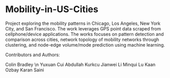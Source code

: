 # Mobility-in-US-Cities
Project exploring the mobility patterns in Chicago, Los Angeles, New York City, and San Francisco. The work leverages GPS point data scraped from cellphone/device applications. The works focuses on pattern detection and comparison across cities, network topology of mobility networks through clustering, and node-edge volume/mode prediction using machine learning.

Contributors and Authors:

Colin Bradley \n
Yuxuan Cui
Abdullah Kurkcu
Jianwei Li
Minqui Lu
Kaan Ozbay
Karan Saini

